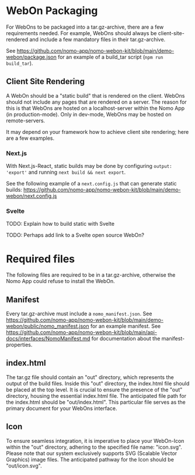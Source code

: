 # WebOn Packaging

For WebOns to be packaged into a tar.gz-archive, there are a few requirements needed.
For example, WebOns should always be client-site-rendered and include a few mandatory files in their tar.gz-archive.

See https://github.com/nomo-app/nomo-webon-kit/blob/main/demo-webon/package.json for an example of a build_tar script (`npm run build_tar`).

## Client Site Rendering

A WebOn should be a "static build" that is rendered on the client.
WebOns should not include any pages that are rendered on a server.
The reason for this is that WebOns are hosted on a localhost-server within the Nomo App (in production-mode).
Only in dev-mode, WebOns may be hosted on remote-servers.

It may depend on your framework how to achieve client site rendering; here are a few examples.

### Next.js

With Next.js-React, static builds may be done by configuring `output: 'export'` and running `next build && next export`.

See the following example of a `next.config.js` that can generate static builds: https://github.com/nomo-app/nomo-webon-kit/blob/main/demo-webon/next.config.js

### Svelte

TODO: Explain how to build static with Svelte

TODO: Perhaps add link to a Svelte open source WebOn?

# Required files

The following files are required to be in a tar.gz-archive, otherwise the Nomo App could refuse to install the WebOn.

## Manifest

Every tar.gz-archive must include a `nomo_manifest.json`.
See https://github.com/nomo-app/nomo-webon-kit/blob/main/demo-webon/public/nomo_manifest.json for an example manifest.
See https://github.com/nomo-app/nomo-webon-kit/blob/main/api-docs/interfaces/NomoManifest.md for documentation about the manifest-properties.

## index.html

The tar.gz file should contain an "out" directory, which represents the output of the build files. Inside this "out" directory, the index.html file should be placed at the top level. It is crucial to ensure the presence of the "out" directory, housing the essential index.html file. The anticipated file path for the index.html should be "out/index.html". This particular file serves as the primary document for your WebOns interface.

## Icon

To ensure seamless integration, it is imperative to place your WebOn-Icon within the "out" directory, adhering to the specified file name: "icon.svg". Please note that our system exclusively supports SVG (Scalable Vector Graphics) image files. The anticipated pathway for the Icon should be "out/icon.svg".
